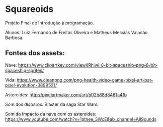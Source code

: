 # Squareoids
Projeto Final de Introdução à programação.

Alunos: Luiz Fernando de Freitas Oliveira e Matheus Messias Valadão Barbosa.

## Fontes dos assets:
Nave:
https://www.clipartkey.com/view/iRhiwi_8-bit-spaceship-png-8-bit-spaceship-sprites/

Vida:
https://www.cleanpng.com/png-health-video-game-pixel-art-bar-pixel-evolution-3899531/

Asteroides:
http://pixelartmaker.com/art/b02b88d8461a4fb


Som dos disparos: Blaster da saga Star Wars.

Som do Impacto da nave com os asteroides:
https://www.youtube.com/watch?v=1ptnee_3WcE&ab_channel=AllSounds

